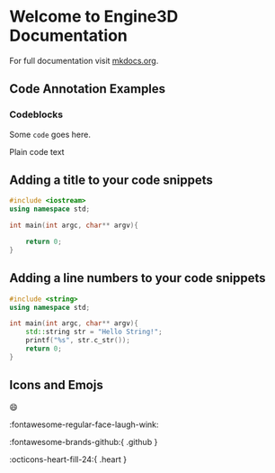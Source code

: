 # Welcome to Engine3D Documentation

For full documentation visit [mkdocs.org](https://www.mkdocs.org).

## Code Annotation Examples

### Codeblocks

Some `code` goes here.


Plain code text

## Adding a title to your code snippets
```c++ title="main.cpp"
#include <iostream>
using namespace std;

int main(int argc, char** argv){

    return 0;
}
```

## Adding a line numbers to your code snippets
```c++ title="main.cpp" linenums="1"
#include <string>
using namespace std;

int main(int argc, char** argv){
    std::string str = "Hello String!";
    printf("%s", str.c_str());
    return 0;
}
```

## Icons and Emojs

:smile: 

:fontawesome-regular-face-laugh-wink:

:fontawesome-brands-github:{ .github }

:octicons-heart-fill-24:{ .heart }